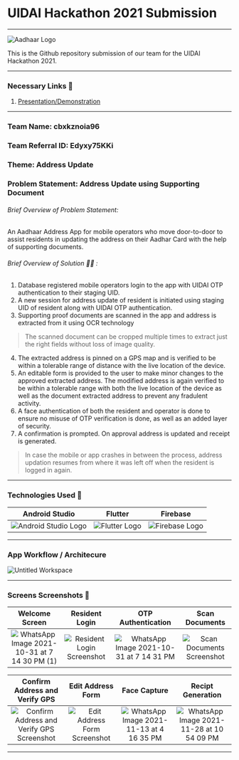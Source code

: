 # UIDAI Hackathon 2021 Submission
---

![Aadhaar Logo](https://upload.wikimedia.org/wikipedia/en/thumb/c/cf/Aadhaar_Logo.svg/1200px-Aadhaar_Logo.svg.png)

This is the Github repository submission of our team for the UIDAI Hackathon 2021.

---
### Necessary Links 🔗

1. [Presentation/Demonstration](https://drive.google.com/drive/folders/1fZHJ5t_dtVI9P2CH07YWK1BU0hwLQDZG?usp=sharing)
---

### Team Name: cbxkznoia96
### Team Referral ID: Edyxy75KKi
### Theme: Address Update
### Problem Statement: Address Update using Supporting Document

###### Brief Overview of Problem Statement:
An Aadhaar Address App for mobile operators who move door-to-door to assist residents in updating the address on their Aadhar Card with the help of supporting documents.

###### Brief Overview of Solution 👨‍💻 :
1. Database registered mobile operators login to the app with UIDAI OTP authentication to their staging UID.
2. A new session for address update of resident is initiated using staging UID of resident along with UIDAI OTP authentication.
3. Supporting proof documents are scanned in the app and address is extracted from it using OCR technology
> The scanned document can be cropped multiple times to extract just the right fields without loss of image quality.
>

4. The extracted address is pinned on a GPS map and is verified to be within a tolerable range of distance with the live location of the device.
5. An editable form is provided to the user to make minor changes to the approved extracted address. The modified address is again verified to be within a tolerable range with both the live location of the device as well as the document extracted address to prevent any fradulent activity.
6. A face authentication of both the resident and operator is done to ensure no misuse of OTP verification is done, as well as an added layer of security.
7. A confirmation is prompted. On approval address is updated and receipt is generated.

> In case the mobile or app crashes in between the process, address updation resumes from where it was left off when the resident is logged in again.

---
### Technologies Used 📱

| Android Studio | Flutter | Firebase |
|:--------------:|:-------:|:--------:|
|![Android Studio Logo](https://techcrunch.com/wp-content/uploads/2017/02/android-studio-logo.png?w=730&crop=1)|![Flutter Logo](https://repository-images.githubusercontent.com/31792824/fb7e5700-6ccc-11e9-83fe-f602e1e1a9f1)|![Firebase Logo](https://www.technisys.com/wp-content/uploads/2021/06/firebase_logo-1.png)|

---
### App Workflow / Architecure
![Untitled Workspace](https://user-images.githubusercontent.com/61295782/190618318-97495dea-caae-4fcd-a2fc-081950c819d7.png)

---

### Screens Screenshots  📸
| Welcome Screen | Resident Login | OTP Authentication | Scan Documents |
|:--------------:|:-------:|:-------:|:-------:|
|![WhatsApp Image 2021-10-31 at 7 14 30 PM (1)](https://user-images.githubusercontent.com/61295782/190618891-2cee1e45-821d-4fe1-95ed-a61e68c042b4.jpeg)|![Resident Login Screenshot](https://i.ibb.co/GFHRCZ5/Screenshot-20211031-184201.jpg)|![WhatsApp Image 2021-10-31 at 7 14 31 PM](https://user-images.githubusercontent.com/61295782/190618962-72286da0-f66f-4f17-9e42-968667168530.jpeg)|![Scan Documents Screenshot](https://i.ibb.co/zhLxdnW/Screenshot-20211031-184449-01-01.jpg)|

| Confirm Address and Verify GPS | Edit Address Form | Face Capture | Recipt Generation|
|:--------------:|:-------:|:-------:|:-------:|
|![Confirm Address and Verify GPS Screenshot](https://i.ibb.co/9mDPtFr/Screenshot-20211031-184604-01-01.jpg)|![Edit Address Form Screenshot](https://i.ibb.co/WvfN1sv/Screenshot-20211031-184618-01.jpg)|![WhatsApp Image 2021-11-13 at 4 16 35 PM](https://user-images.githubusercontent.com/61295782/190619175-c4480dce-43d8-4106-8ef0-9b37700dfb20.jpeg)|![WhatsApp Image 2021-11-28 at 10 54 09 PM](https://user-images.githubusercontent.com/61295782/190619195-ce6aec71-4207-4f39-b97f-1ce4db70d208.jpeg)|
---
